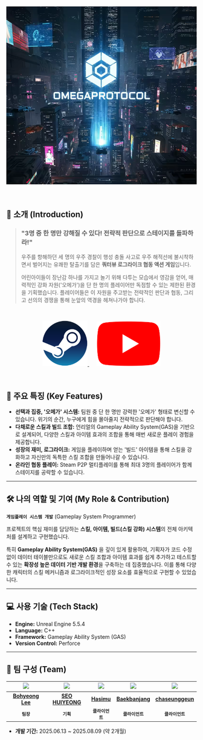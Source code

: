 <br>
<p align="center">
  <img src="https://github.com/leebo155/OmegaProtocol/blob/main/images/Title.png">
</p>
<br>

## 🚀 소개 (Introduction)

> ### "3명 중 한 명만 강해질 수 있다! 전략적 판단으로 스테이지를 돌파하라!"
>
> 우주를 항해하던 세 명의 우주 경찰이 행성 충돌 사고로 우주 해적선에 불시착하면서 벌어지는 유쾌한 탈출기를 담은 **쿼터뷰 로그라이크 협동 액션 게임**입니다.
>
> 어린아이들이 장난감 하나를 가지고 놀기 위해 다투는 모습에서 영감을 얻어, 매력적인 강화 자원('오메가')을 단 한 명의 플레이어만 독점할 수 있는 제한된 환경을 기획했습니다. 플레이어들은 이 자원을 주고받는 전략적인 판단과 협동, 그리고 선의의 경쟁을 통해 눈앞의 역경을 헤쳐나가야 합니다.

<br>

<p align="center">
  <a href="https://store.steampowered.com/app/3891070/Omega_Protocol_Demo/" target="_blank">
    <img src="https://github.com/leebo155/OmegaProtocol/blob/main/images/Steam_logo.png" width="120">
  </a>
  &nbsp;&nbsp;&nbsp;&nbsp;
  <a href="https://youtu.be/Iia-4RZ8x-8?si=FeRg-4KO9Y1xfonO" target="_blank">
    <img src="https://github.com/leebo155/OmegaProtocol/blob/main/images/Youtube_logo.png" width="170">
  </a>
</p>

<br>

## 📌 주요 특징 (Key Features)

-   **선택과 집중, '오메가' 시스템:** 팀원 중 단 한 명만 강력한 '오메가' 형태로 변신할 수 있습니다. 위기의 순간, 누구에게 힘을 몰아줄지 전략적으로 판단해야 합니다.
-   **다채로운 스킬과 빌드 조합:** 언리얼의 Gameplay Ability System(GAS)을 기반으로 설계되어, 다양한 스킬과 아이템 효과의 조합을 통해 매번 새로운 플레이 경험을 제공합니다.
-   **성장의 재미, 로그라이크:** 게임을 플레이하며 얻는 '빌드' 아이템을 통해 스킬을 강화하고 자신만의 독특한 스킬 조합을 만들어나갈 수 있습니다.
-   **온라인 협동 플레이:** Steam P2P 멀티플레이를 통해 최대 3명의 플레이어가 함께 스테이지를 공략할 수 있습니다.

---

## 🛠️ 나의 역할 및 기여 (My Role & Contribution)

**`게임플레이 시스템 개발`** (Gameplay System Programmer)

프로젝트의 핵심 재미를 담당하는 **스킬, 아이템, 빌드(스킬 강화) 시스템**의 전체 아키텍처를 설계하고 구현했습니다.

특히 **Gameplay Ability System(GAS)** 을 깊이 있게 활용하여, 기획자가 코드 수정 없이 데이터 테이블만으로도 새로운 스킬 조합과 아이템 효과를 쉽게 추가하고 테스트할 수 있는 **확장성 높은 데이터 기반 개발 환경**을 구축하는 데 집중했습니다. 이를 통해 다양한 캐릭터의 스킬 메커니즘과 로그라이크적인 성장 요소를 효율적으로 구현할 수 있었습니다.

---

## 💻 사용 기술 (Tech Stack)

-   **Engine:** Unreal Engine 5.5.4
-   **Language:** C++
-   **Framework:** Gameplay Ability System (GAS)
-   **Version Control:** Perforce

---

## 👥 팀 구성 (Team)

| <img src="https://github.com/leebo155.png" width=150>                                   | <img src="https://github.com/shng6815.png" width="150">                                   | <img src="https://github.com/kofeeel.png" width=150>                                     | <img src="https://github.com/Baekbanjang.png" width=150>                                     | <img src="https://github.com/chaseunggeun.png" width=150>                                         |
| :--------------------------------------------------------------------------------------: | :-----------------------------------------------------------------------------------------: | :-----------------------------------------------------------------------------------------: | :---------------------------------------------------------------------------------------------: | :-------------------------------------------------------------------------------------------------: |
| **[Bohyeong Lee](https://github.com/leebo155)** | **[SEO HUIYEONG](https://github.com/shng6815)** | **[Hasimu](https://github.com/kofeeel)** | **[Baekbanjang](https://github.com/Baekbanjang)** | **[chaseunggeun](https://github.com/chaseunggeun)** |
| **`팀장`** | **`기획`** | **`클라이언트`** | **`클라이언트`** | **`클라이언트`** |

-   **개발 기간:** 2025.06.13 ~ 2025.08.09 (약 2개월)